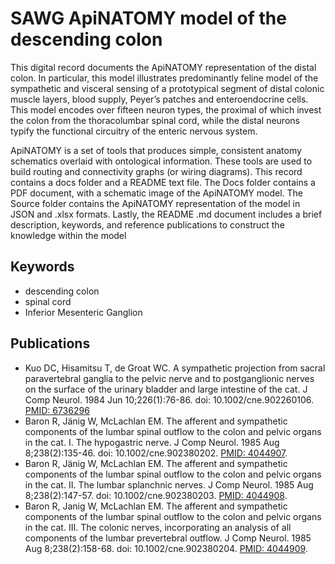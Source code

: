 # SAWG ApiNATOMY model of the descending colon

This digital record documents the ApiNATOMY representation of the distal colon. In particular, this model illustrates predominantly feline model of the sympathetic and visceral sensing of a prototypical segment of distal colonic muscle layers, blood supply, Peyer’s patches and enteroendocrine cells. This model encodes over fifteen neuron types, the proximal of which invest the colon from the thoracolumbar spinal cord, while the distal neurons typify the functional circuitry of the enteric nervous system. 

ApiNATOMY is a set of tools that produces simple, consistent anatomy schematics overlaid with ontological information. These tools are used to build routing and connectivity graphs (or wiring diagrams). This record contains a docs folder and a README text file. The Docs folder contains a PDF document, with a schematic image of the ApiNATOMY model. The Source folder contains the ApiNATOMY representation of the model in JSON and .xlsx formats. Lastly, the README .md document includes a brief description, keywords, and reference publications to construct the knowledge within the model

## Keywords
* descending colon
* spinal cord
* Inferior Mesenteric Ganglion

## Publications
* Kuo DC, Hisamitsu T, de Groat WC. A sympathetic projection from sacral paravertebral ganglia to the pelvic nerve and to postganglionic nerves on the surface of the urinary bladder and large intestine of the cat. J Comp Neurol. 1984 Jun 10;226(1):76-86. doi: 10.1002/cne.902260106. [PMID: 6736296](https://pubmed.ncbi.nlm.nih.gov/6736296/)
* Baron R, Jänig W, McLachlan EM. The afferent and sympathetic components of the lumbar spinal outflow to the colon and pelvic organs in the cat. I. The hypogastric nerve. J Comp Neurol. 1985 Aug 8;238(2):135-46. doi: 10.1002/cne.902380202. [PMID: 4044907](https://pubmed.ncbi.nlm.nih.gov/4044907/).
* Baron R, Jänig W, McLachlan EM. The afferent and sympathetic components of the lumbar spinal outflow to the colon and pelvic organs in the cat. II. The lumbar splanchnic nerves. J Comp Neurol. 1985 Aug 8;238(2):147-57. doi: 10.1002/cne.902380203. [PMID: 4044908](https://pubmed.ncbi.nlm.nih.gov/4044908/).
* Baron R, Janig W, McLachlan EM. The afferent and sympathetic components of the lumbar spinal outflow to the colon and pelvic organs in the cat. III. The colonic nerves, incorporating an analysis of all components of the lumbar prevertebral outflow. J Comp Neurol. 1985 Aug 8;238(2):158-68. doi: 10.1002/cne.902380204. [PMID: 4044909](https://pubmed.ncbi.nlm.nih.gov/4044909/).
